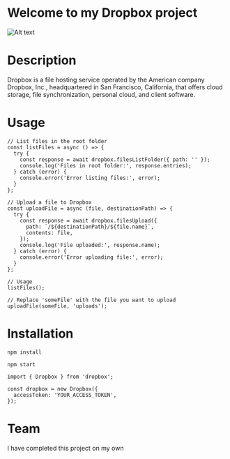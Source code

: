 # Welcome to my Dropbox project

![Alt text](image.png)

# Description

Dropbox is a file hosting service operated by the American company Dropbox, Inc., headquartered in San Francisco, California, that offers cloud storage, file synchronization, personal cloud, and client software.

# Usage

```commandline
// List files in the root folder
const listFiles = async () => {
  try {
    const response = await dropbox.filesListFolder({ path: '' });
    console.log('Files in root folder:', response.entries);
  } catch (error) {
    console.error('Error listing files:', error);
  }
};

// Upload a file to Dropbox
const uploadFile = async (file, destinationPath) => {
  try {
    const response = await dropbox.filesUpload({
      path: `/${destinationPath}/${file.name}`,
      contents: file,
    });
    console.log('File uploaded:', response.name);
  } catch (error) {
    console.error('Error uploading file:', error);
  }
};

// Usage
listFiles();

// Replace 'someFile' with the file you want to upload
uploadFile(someFile, 'uploads');

```

# Installation

```commandline
npm install 
``````
```commandline
npm start 
```

```commandline
import { Dropbox } from 'dropbox';
```
```commandline
const dropbox = new Dropbox({
  accessToken: 'YOUR_ACCESS_TOKEN',
});
```
# Team

I have completed this project on my own 
